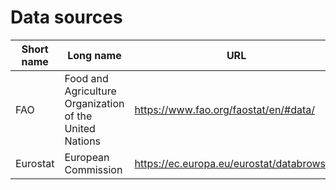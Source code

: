 # Data sources

Short name | Long name | URL
---|---|---
FAO | Food and Agriculture Organization of the United Nations | https://www.fao.org/faostat/en/#data/
Eurostat | European Commission | https://ec.europa.eu/eurostat/databrowser/